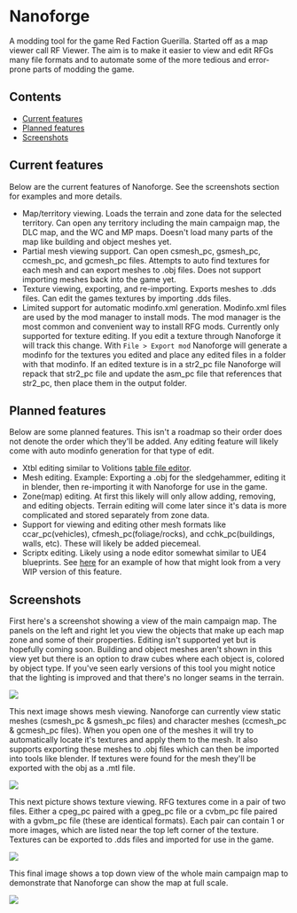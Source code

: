 # Nanoforge
A modding tool for the game Red Faction Guerilla. Started off as a map viewer call RF Viewer. The aim is to make it easier to view and edit RFGs many file formats and to automate some of the more tedious and error-prone parts of modding the game.

## Contents
- [Current features](https://github.com/Moneyl/Nanoforge#current-features)
- [Planned features](https://github.com/Moneyl/Nanoforge#planned-features)
- [Screenshots](https://github.com/Moneyl/Nanoforge#screenshots)

## Current features
Below are the current features of Nanoforge. See the screenshots section for examples and more details.
- Map/territory viewing. Loads the terrain and zone data for the selected territory. Can open any territory including the main campaign map, the DLC map, and the WC and MP maps. Doesn't load many parts of the map like building and object meshes yet.
- Partial mesh viewing support. Can open csmesh_pc, gsmesh_pc, ccmesh_pc, and gcmesh_pc files. Attempts to auto find textures for each mesh and can export meshes to .obj files. Does not support importing meshes back into the game yet.
- Texture viewing, exporting, and re-importing. Exports meshes to .dds files. Can edit the games textures by importing .dds files.
- Limited support for automatic modinfo.xml generation. Modinfo.xml files are used by the mod manager to install mods. The mod manager is the most common and convenient way to install RFG mods. Currently only supported for texture editing. If you edit a texture through Nanoforge it will track this change. With `File > Export mod` Nanoforge will generate a modinfo for the textures you edited and place any edited files in a folder with that modinfo. If an edited texture is in a str2_pc file Nanoforge will repack that str2_pc file and update the asm_pc file that references that str2_pc, then place them in the output folder.

## Planned features 
Below are some planned features. This isn't a roadmap so their order does not denote the order which they'll be added. Any editing feature will likely come with auto modinfo generation for that type of edit.
- Xtbl editing similar to Volitions [table file editor](https://github.com/volition-inc/Kinzies-Toy-Box/tree/master/tools/table_file_editor).
- Mesh editing. Example: Exporting a .obj for the sledgehammer, editing it in blender, then re-importing it with Nanoforge for use in the game.
- Zone(map) editing. At first this likely will only allow adding, removing, and editing objects. Terrain editing will come later since it's data is more complicated and stored separately from zone data.
- Support for viewing and editing other mesh formats like ccar_pc(vehicles), cfmesh_pc(foliage/rocks), and cchk_pc(buildings, walls, etc). These will likely be added piecemeal.
- Scriptx editing. Likely using a node editor somewhat similar to UE4 blueprints. See [here](https://imgur.com/GaRuqAY) for an example of how that might look from a very WIP version of this feature.

## Screenshots
First here's a screenshot showing a view of the main campaign map. The panels on the left and right let you view the objects that make up each map zone and some of their properties. Editing isn't supported yet but is hopefully coming soon. Building and object meshes aren't shown in this view yet but there is an option to draw cubes where each object is, colored by object type. If you've seen early versions of this tool you might notice that the lighting is improved and that there's no longer seams in the terrain.

![](https://i.imgur.com/2HOkcKJ.png)

This next image shows mesh viewing. Nanoforge can currently view static meshes (csmesh_pc & gsmesh_pc files) and character meshes (ccmesh_pc & gcmesh_pc files). When you open one of the meshes it will try to automatically locate it's textures and apply them to the mesh. It also supports exporting these meshes to .obj files which can then be imported into tools like blender. If textures were found for the mesh they'll be exported with the obj as a .mtl file.

![](https://i.imgur.com/4jVOl5m.png)

This next picture shows texture viewing. RFG textures come in a pair of two files. Either a cpeg_pc paired with a gpeg_pc file or a cvbm_pc file paired with a gvbm_pc file (these are identical formats). Each pair can contain 1 or more images, which are listed near the top left corner of the texture. Textures can be exported to .dds files and imported for use in the game.

![](https://i.imgur.com/j0q4dah.jpg)

This final image shows a top down view of the whole main campaign map to demonstrate that Nanoforge can show the map at full scale.

![](https://i.imgur.com/gcWzvqH.png)
